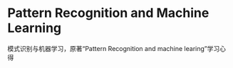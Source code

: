 # Pattern Recognition and Machine Learning
 模式识别与机器学习，原著“Pattern Recognition and machine learing”学习心得
